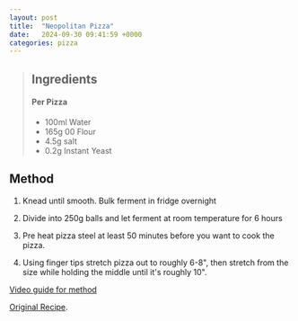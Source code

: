 ```yaml
---
layout: post
title:  "Neopolitan Pizza"
date:   2024-09-30 09:41:59 +0000
categories: pizza
---
```

> ## Ingredients
>
> #### Per Pizza
> - 100ml Water
> - 165g 00 Flour
> - 4.5g salt
> - 0.2g Instant Yeast


## Method

1. Knead until smooth. Bulk ferment in fridge overnight

2. Divide into 250g balls and let ferment at room temperature for 6 hours

3. Pre heat pizza steel at least 50 minutes before you want to cook the pizza.

4. Using finger tips stretch pizza out to roughly 6-8", then stretch from the size while holding the middle until it's roughly 10".

[Video guide for method][video-guide-for-method] 

[Original Recipe][original-recipe].

[original-recipe]: https://www.reddit.com/r/Pizza/comments/8rkpx3/comment/e0s9sqr/
[video-guide-for-method]: https://www.youtube.com/watch?v=ckxfSacDbzg
